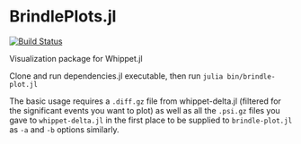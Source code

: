 # BrindlePlots.jl 
[![Build Status](https://travis-ci.com/timbitz/BrindlePlots.jl.svg?token=R7mZheNGhsReQ7hn2gdf&branch=master)](https://travis-ci.com/timbitz/BrindlePlots.jl)

Visualization package for Whippet.jl

Clone and run dependencies.jl executable, then run `julia bin/brindle-plot.jl`

The basic usage requires a `.diff.gz` file from whippet-delta.jl (filtered for the significant events you want to plot) as well as all the `.psi.gz` files you gave to `whippet-delta.jl` in the first place to be supplied to `brindle-plot.jl` as `-a` and `-b` options similarly.
